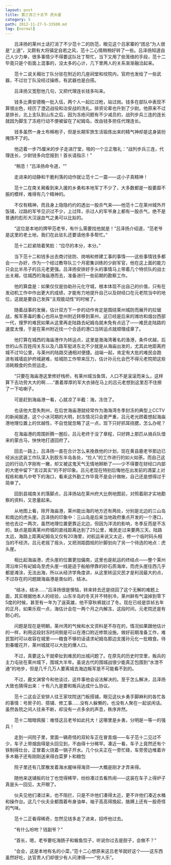 ```yaml
---
layout: post
title: 第三百三十五节 虎头崖
category: 5
path: 2012-11-27-5-33500.md
tag: [normal]
---
```


　　吕泽扬的莱州土话打消了不少范十二的防范，眼见这个吕家寨的“团总”为人很是“上道”，又颇有大将镇定自若之风，范十二心情稍稍好转了一些。吕泽扬知道自己人少力单，很多事情少不得要这队壮丁帮忙，当下又用了些笼络的手段，范十二毕竟只是个街面上混事的，没太多的心计，几下里两人的关系渐渐融洽起来。

　　范十二说关厢壮丁队分驻在附近的几座祠堂和坟院内，官府也发给了一些武器，不过壮丁队没经过操练，有武器也是白搭。

　　吕泽扬又宽慰他几句，又把代理连长钱多叫来。

　　钱多比黄安德晚一批入伍，两个人一起扛过枪，站过岗。钱多在部队中表现不算很出色，经历了澄迈战役和治安战的洗礼。排资论辈也升到了少尉。他原来不过是排长，北上支队到山东之后，因为冻疮问题有不少减员的，战列步兵三连的连长就因为脚生了冻疮行动不便被留在了屺姆岛，改由钱多担任代理连长。

　　钱多虽然一身土布棉袍子，但是长期军旅生活锻炼出来的精气神却是这身装扮掩饰不了的。

　　他迈着一步75厘米的步子走进厅堂，啪的一个立正敬礼：“战列步兵三连，代理连长，少尉钱多向您报到！首长请指示！”

　　“稍息！”吕泽扬命令道，“”

　　走进来的动静和干脆利落的动作就让范十二一震——这小子真精神！

　　范十二在南关厢看到来入援的乡勇和本地军丁不少了，大多数都是一股萎靡不振的模样，难得有几个精神的。

　　不仅有精神，而且身上隐隐约约的透出一股杀气来——他范十二在莱州城外开饭铺，过路的军爷见识过不少，上过阵，杀过人的军爷身上都有一股杀气，绝不是普通的彪形大汉逞血气之勇可以比拟的。

　　“这位是本地的牌甲范老爷，有什么需要找他就是！”吕泽扬介绍道，“范老爷是这里的老土地，我们在此驻扎还要请他多多帮忙。”

　　范十二赶紧陪着笑脸：“应尽的本分，本分。”

　　当下范十二和钱多出去商讨驻防、岗哨和修建工事的事情——这些事情钱多都会一一办好，作为一个经过教导队三个月密集训练的少尉军官，他在这上面的能力只会比半吊子的吕元老更强。吕泽扬安排好手头的事情马上带着几个特侦队的战士出关厢，往城西的海庙港而去，准备进行一些前期的勘察工作。

　　他的算盘是：如果仅仅是协助孙元化守城，根本体现不出自己的价值，只有在发动机工作中作出更大的成绩，才能有力地提升自己以及财经口在元老院当中的地位，这就是要自己发挥“主观能动性”的时候了。

　　随着战事的发展，估计双方下一步的动作肯定是围绕莱州城防而展开的拉锯战，叛军荼毒的重心也将从登州附近转移到莱州，这已经是后来的潍坊和烟台西部一代，搜罗的难民如果从这里再走陆路去屺姆岛就未免有点远了——难民走陆路的速度太慢，于是在莱州附近找一个合适的港口当转运点就顺理成章了。

　　他打算在城西的海庙港作为转运点，这里是渤海湾著名的渔港，条件优越，后世的山东百姓闯关东以及八路军挺进东北不少就是从海庙出发的，尤其此地距离府城不过10公里，与莱州的陆路交通相对便捷。战端一起，肯定有大批的难民会跑进有城墙庇护府城避难，给城防工作带来压力，估计孙元化会巴不得元老院把这些消耗粮食的负担运走。

　　“只要在海庙港这里修好栈桥，有莱州城当鱼饵，人口不是滚滚而来么，这样算下去功劳大大的啊……”裹着厚厚的军大衣骑在马上的吕元老想到这里忍不住擦了一下哈喇子。

　　可是赶到海庙港一看，心就凉了半截：海，冻住了。

　　也该他大意失荆州，在后世海庙港就经常作为渤海湾冬季封冻的典型上CCTV的新闻报道，这个小冰河期的大明，封冻情况只会更严重，吕元老光顾着想起海庙港地理位置上的优越性，不自觉就忽略了这一点，现下只好抓耳挠腮，怎么办呢？

　　在海庙港的周围折腾一圈后，吕元老终于没了章程，只好跨上那匹从骑兵队借来的蒙古马，怏怏地打道回府了。

　　回去一路上，吕泽扬一直在合计怎么来挽救他的计划，现在黄县鹿老爷那边已经派出武装工作队深入到胶东半岛各处，“捡人”的工作进行的如火如荼。而自己这边的行动八字刚有一撇，却又被这鬼天气无情地掰断了——少不得要在财经口内部的大佬中留下“言过其实”的不好印象。吕元老现在特别后悔他在出发前的酒宴上对程栋和裔凡中夸下的海口，看来这外勤工作毕竟不是会计做帐，自己还是想得过于简单了。

　　回到县城南关的落脚点，吕泽扬站在莱州府大比例地图前，对照着刚才实地勘察的资料，又思量起来。

　　从地图上看，除开海庙港，莱州能出海的地方还有两处，分别是北边的三山岛和南边的虎头崖。吕泽扬的印象中：三山岛是后来当地政府重点开发的一个港口，他也去过一两次，虽然地理位置更靠近北边，但因为洋流的影响，冬季反而是不冻的，缺点是距离莱州府城的直线距离达到了25公里，难民走过来要两三天。陆路太远，海路上距离屺姆岛又仅有20海里，对航运来说又太近，修一个临时码头相当的不经济。吕元老摇了摇头，又把测距圆规的针脚划向了另一个待选的地点：虎头崖。

　　相比起海庙港，虎头崖的位置更加偏南，这里也是航运的终结点——整个莱州湾沿岸只有屺姆岛至虎头崖一线是适于船舶停靠的砂石质海岸，而虎头崖往西几乎都是滩涂，无法出海，所以从经济学角度讲，从这里转运灾民才是利润最大的点，不过存在的问题跟海庙港是类似的，结冰。

　　“结冰，结冰……”吕泽扬很是懊恼，转来转去还是绕回了这个无解的难题上面，其实根据他本人的经验，山东半岛的冬天并不特别冷，莱州鲜有气温掉到零下5度的时候，甚至有一年为了逞英雄，他不穿秋裤就过了冬。现在已经是崇祯五年的正月，如果乐观一点，海估计会在一两个月之内解冻，这段时间，元老院还是有耐心的。

　　问题是现在是明朝，莱州湾的气候和水文资料是不存在的，情况如果跟他估计的一样，利用这段封冻时间倒是可以在港口附近修筑设施，做好前期准备工作，难民暂时可以收容在城里——粮食不够的话请求屺姆岛那边支援孙元化一批粮食。待到春暖花开，莱州城就可以大批的爆人口。

　　不过，真要这么干就牵扯到难民的出城问题了。在原先的历史时空里，叛兵的主力屯驻在莱州城下，围城大半年。虽说古代的围城战很少能真正包围到“水泄不通”的地步，但是几千几万人要离城去海边叛军是不可能看不到的。

　　不过，鹿文渊曾今和他谈过，这件事他会设法解决的。至于怎么解决，吕泽扬大致也猜得出来：十有八九是要和叛兵达成什么协议。

　　范十二这会正安排人往王家坟院送门板搭铺，眼见这伙乡勇手脚麻利的各忙各的事情：号房子的、搭铺、修工事……没有人躲懒的，也没有人聚在一起说闲话。虽然各院之间人往来不断，却没有一点多余的声息，秩序井然。

　　范十二暗暗佩服：难怪这吕老爷如此托大！这哪里是乡勇，分明是一等一的强兵！

　　走到一间院子里，里面一辆奇怪的双轮车正在冒青烟——车子范十二见过不少，车子上带烟囱得是头回见到，不由得十分稀罕。凑近一看，车子上竟然还有个铁制得灶台，正冒着火烧着一锅子开水。几个伙夫正在一旁忙碌，车旁旁边堆着许多木箱子还有刚刚送来得白菜萝卜和粮包

　　院子里还有几筐散发着海水腥味得海货——大概是刚才才弄来得。

　　随他来送铺板的壮丁也觉得稀罕，纷纷凑过去看热闹——这装在车子上得炉子真是头一回见，太开眼了。

　　伙夫见他们凑过来，也不阻拦，只是不许他们凑得太近，更不许他们凑近水桶和操作台。这几个伙夫全都围着布身油单，袖子高高得挽起，胳膊上还有一股奇怪的气味。

　　范十二正看得稀奇，忽然见钱多走了进来，招呼他过去。

　　“有什么吩咐？钱副爷？”

　　“首长，嗯，老爷要吃海肠子和鲅鱼饺子，听说你过去是厨子，会做不？”

　　“会会，这是本地有名的小菜，”范十二心想原来这吕老爷就好这个——这东西虽然好吃，达官贵人们却很少有人问津得——“穷人乐”。
